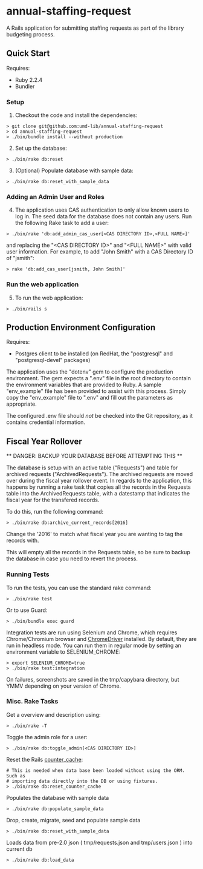 # annual-staffing-request

A Rails application for submitting staffing requests as part of the library budgeting process.

## Quick Start

Requires:

* Ruby 2.2.4
* Bundler

### Setup
1) Checkout the code and install the dependencies:

```
> git clone git@github.com:umd-lib/annual-staffing-request
> cd annual-staffing-request
> ./bin/bundle install --without production
```

2) Set up the database:

```
> ./bin/rake db:reset
```

3) (Optional) Populate database with sample data:

```
> ./bin/rake db:reset_with_sample_data
```

### Adding an Admin User and Roles

4) The application uses CAS authentication to only allow known users to log in. The seed data for the database does not contain any users. Run the following Rake task to add a user:

```
> ./bin/rake 'db:add_admin_cas_user[<CAS DIRECTORY ID>,<FULL NAME>]'
```
and replacing the "\<CAS DIRECTORY ID>" and "\<FULL NAME>" with valid user information. For example, to add "John Smith" with a CAS Directory ID of "jsmith":

```
> rake 'db:add_cas_user[jsmith, John Smith]'
```

### Run the web application

5) To run the web application:

```
> ./bin/rails s
```

## Production Environment Configuration

Requires:

* Postgres client to be installed (on RedHat, the "postgresql" and 
"postgresql-devel" packages)

The application uses the "dotenv" gem to configure the production environment.
The gem expects a ".env" file in the root directory to contain the environment
variables that are provided to Ruby. A sample "env_example" file has been
provided to assist with this process. Simply copy the "env_example" file to
".env" and fill out the parameters as appropriate.

The configured .env file should _not_ be checked into the Git repository, as it
contains credential information.

## Fiscal Year Rollover

** DANGER: BACKUP YOUR DATABASE BEFORE ATTEMPTING THIS **

The database is setup with an active table ("Requests") and table for archived
requests ("ArchivedRequests"). The archived requests are moved over during the
fiscal year rollover event. In regards to the application, this happens by
running a rake task that copies all the records in the Requests table into the
ArchivedRequests table, with a datestamp that indicates the fiscal year for the
transfered records. 

To do this, run the following command:
```
> ./bin/rake db:archive_current_records[2016]
```

Change the '2016' to match what fiscal year you are wanting to tag the records
with. 

This will empty all the records in the Requests table, so be sure to backup the
database in case you need to revert the process. 

### Running Tests

To run the tests, you can use the standard rake command:
```
> ./bin/rake test
```

Or to use Guard:
```
> ./bin/bundle exec guard
```

Integration tests are run using Selenium and Chrome, which requires Chrome/Chromium browser
and  [ChromeDriver](https://sites.google.com/a/chromium.org/chromedriver/downloads)
installed. By default, they are run in headless mode. You can run them in
regular mode by setting an environment variable to SELENIUM_CHROME: 
```
> export SELENIUM_CHROME=true
> ./bin/rake test:integration
```

On failures, screenshots are saved in the tmp/capybara directory, but YMMV
depending on your version of Chrome.

### Misc. Rake Tasks

Get a overview and description using:

```
> ./bin/rake -T
```

Toggle the admin role for a user:
```
> ./bin/rake db:toggle_admin[<CAS DIRECTORY ID>]
```


Reset the Rails
[counter_cache](https://guides.rubyonrails.org/association_basics.html#options-for-belongs-to-counter-cache):
```
# This is needed when data base been loaded without using the ORM. Such as
# importing data directly into the DB or using fixtures.
> ./bin/rake db:reset_counter_cache 
```

Populates the database with sample data
```
> ./bin/rake db:populate_sample_data
```

Drop, create, migrate, seed and populate sample data
```
> ./bin/rake db:reset_with_sample_data
```

Loads data from pre-2.0 json ( tmp/requests.json and tmp/users.json ) into current db
```
> ./bin/rake db:load_data
```

